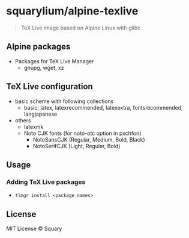 # squarylium/alpine-texlive

> TeX Live image based on Alpine Linux with glibc

## Alpine packages
- Packages for TeX Live Manager
    - gnupg, wget, xz

## TeX Live configuration
- basic scheme with following collections
    - basic, latex, latexrecommended, latexextra, fontsrecommended, langjapanese
- others
    - latexmk
    - Noto CJK fonts (for noto-otc option in pxchfon)
        - NotoSansCJK (Regular, Medium, Bold, Black)
        - NotoSerifCJK (Light, Regular, Bold)

## Usage

### Adding TeX Live packages
- `tlmgr install <package_names>`

## License

MIT License &copy; Squary
